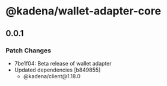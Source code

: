 # @kadena/wallet-adapter-core

## 0.0.1

### Patch Changes

- 7be1f04: Beta release of wallet adapter
- Updated dependencies \[b849855]
  - @kadena/client\@1.18.0
